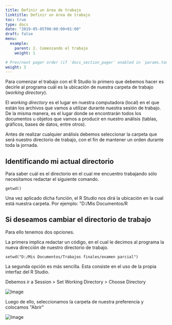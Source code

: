 ```yaml
---
title: Definir un área de trabajo
linktitle: Definir un área de trabajo
toc: true
type: docs
date: "2019-05-05T00:00:00+01:00"
draft: false
menu:
  example:
    parent: 2. Comenzando el trabajo
    weight: 1

# Prev/next pager order (if `docs_section_pager` enabled in `params.toml`)
weight: 3
---
```


Para comenzar el trabajo con el R Studio lo primero que debemos hacer es decirle al programa cuál es la ubicación de nuestra carpeta de trabajo (*working directory*). 

El *working directory* es el lugar en nuestra computadora (local) en el que están los archivos que vamos a utilizar durante nuestra sesión de trabajo. De la misma manera, es el lugar donde se encontrarán todos los documentos u objetos que vamos a producir en nuestro análisis (tablas, gráficos, bases de datos, entre otros). 

Antes de realizar cualquier análisis debemos seleccionar la carpeta que será nuestro directorio de trabajo, con el fin de mantener un orden durante toda la jornada. 

## Identificando mi actual directorio

Para saber cuál es el directorio en el cual me encuentro trabajando sólo necesitamos redactar el siguiente comando.

    getwd()

Una vez aplicado dicha función, el R Studio nos dirá la ubicación en la cual está nuestra carpeta. Por ejemplo: "D:/Mis Documentos/R 

## Si deseamos cambiar el directorio de trabajo

Para ello tenemos dos opciones. 

La primera implica redactar un código, en el cual le decimos al programa la nueva dirección de nuestro directorio de trabajo. 

    setwd("D:/Mis Documentos/Trabajos finales/examen parcial")

La segunda opción es más sencilla. Esta consiste en el uso de la propia interfaz del R Studio. 

Debemos ir a Session > Set Working Directory > Choose Directory

![Image](/cursos/2-1-1.jpg)

Luego de ello, seleccionamos la carpeta de nuestra preferencia y colocamos "Abrir"

![Image](/cursos/2-1-2.jpg)